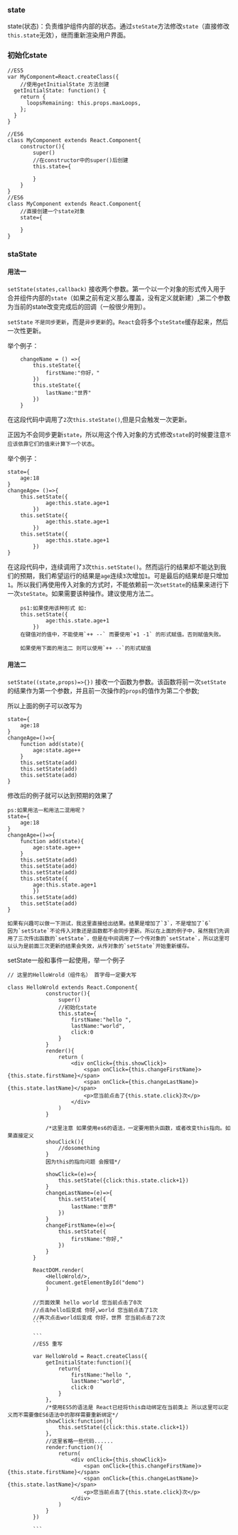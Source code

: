 ### state

state(状态)：负责维护组件内部的状态。通过`steState`方法修改`state`（直接修改`this.state`无效），继而重新渲染用户界面。

### 初始化state

```
//ES5
var MyComponent=React.createClass({
    //使用getInitialState 方法创建
  getInitialState: function() {
    return {
      loopsRemaining: this.props.maxLoops,
    };
  }
}

//ES6  
class MyComponent extends React.Component{
    constructor(){
        super()
        //在constructor中的super()后创建
        this.state={
    
        }
    }
}
//ES6 
class MyComponent extends React.Component{
    //直接创建一个state对象
    state={
        
    }
}
```

### staState
#### 用法一
`setState(states,callback)` 接收两个参数。第一个以一个对象的形式传入用于合并组件内部的`state`（如果之前有定义那么覆盖，没有定义就新建）,第二个参数为当前的state改变完成后的回调（一般很少用到）。

`setState` `不是同步更新`，而是`异步更新`的。`React`会将多个`steState`缓存起来，然后一次性更新。

举个例子：
```
    changeName = () =>{
        this.steState({
            firstName:"你好，"
        })
        this.steState({
            lastName:"世界"
        })
    }
```
在这段代码中调用了`2`次`this.steState()`,但是只会触发一次更新。

正因为不会同步更新`state`，所以用这个传入对象的方式修改`state`的时候要注意`不应该依靠它们的值来计算下一个状态`。

举个例子：
```
state={
    age:18
}
changeAge= ()=>{
    this.setState({
            age:this.state.age+1
        })
    this.setState({
            age:this.state.age+1
        })
    this.setState({
            age:this.state.age+1
        })
}

```
在这段代码中，连续调用了`3`次`this.setState()`。然而运行的结果却不能达到我们的预期，我们希望运行的结果是`age`连续`3`次增加`1`。可是最后的结果却是只增加`1`。所以我们再使用传入对象的方式时，不能依赖前一次`setState`的结果来进行下一次`steState`。如果需要该种操作。建议使用方法二。

        ps1:如果使用该种形式 如:
        this.setState({
                age:this.state.age+1
            })
        在键值对的值中，不能使用`++ --` 而要使用`+1 -1` 的形式赋值。否则赋值失败。

        如果使用下面的用法二 则可以使用`++ --`的形式赋值



#### 用法二
`setState((state,props)=>{})` 接收一个函数为参数。该函数将前一次`setState`的结果作为第一个参数，并且前一次操作的`props`的值作为第二个参数;

所以上面的例子可以改写为
```
state={
    age:18
}
changeAge=()=>{
    function add(state){
        age:state.age++
    }
    this.setState(add)
    this.setState(add)
    this.setState(add)
}
```
修改后的例子就可以达到预期的效果了

    ps:如果用法一和用法二混用呢？
    state={
        age:18
    }
    changeAge=()=>{
        function add(state){
            age:state.age++
        }
        this.setState(add)
        this.setState(add)
        this.setState(add)
        this.steState({
            age:this.state.age+1
            })
        this.setState(add)
        this.setState(add)    
    }

    如果有兴趣可以做一下测试，我这里直接给出结果。结果是增加了`3`，不是增加了`6`
    因为`setState`不论传入对象还是函数都不会同步更新。所以在上面的例子中，虽然我们先调用了三次传出函数的`setState`，但是在中间调用了一个传对象的`setState`，所以这里可以认为是前面三次更新的结果会失效，从传对象的`setState`开始重新缓存。


setState一般和事件一起使用，举一个例子

```
// 这里的HelloWrold（组件名） 首字母一定要大写

class HelloWrold extends React.Component{
            constructor(){
                super()
                //初始化state
                this.state={
                    firstName:"hello ",
                    lastName:"world",
                    click:0
                }
            }
            render(){
                return (
                    <div onClick={this.showClick}>
                        <span onClick={this.changeFirstName}>{this.state.firstName}</span>
                        <span onClick={this.changeLastName}>{this.state.lastName}</span>
                        <p>您当前点击了{this.state.click}次</p>
                    </div>
                )
            }

            /*这里注意 如果使用es6的语法，一定要用箭头函数，或者改变this指向。如果直接定义
            shouClick(){
                //dosomething
            }
            因为this的指向问题 会报错*/

            showClick=(e)=>{
                this.setState({click:this.state.click+1})
            }
            changeLastName=(e)=>{
                this.setState({
                    lastName:"世界"
                })
            }
            changeFirstName=(e)=>{
                this.setState({
                    firstName:"你好,"
                })
            }
        }

        ReactDOM.render(
            <HelloWrold/>,
            document.getElementById("demo")
            )

        //页面效果 hello world 您当前点击了0次
        //点击hello后变成 你好,world 您当前点击了1次
        //再次点击world后变成 你好，世界 您当前点击了2次
        ```

        ```
        //ES5 重写

        var HelloWrold = React.createClass({
            getInitialState:function(){
                return{
                    firstName:"hello ",
                    lastName:"world",
                    click:0
                }
            },
            /*使用ES5的语法是 React已经将this自动绑定在当前类上 所以这里可以定义而不需要像ES6语法中的那样需要重新绑定*/
            showClick:function(){
                this.setState({click:this.state.click+1})
            },
            //这里省略一些代码......
            render:function(){
                return(
                    <div onClick={this.showClick}>
                        <span onClick={this.changeFirstName}>{this.state.firstName}</span>
                        <span onClick={this.changeLastName}>{this.state.lastName}</span>
                        <p>您当前点击了{this.state.click}次</p>
                    </div>  
                )
            }
        })
        
        ```
